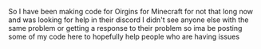 So I have been making code for Oirgins for Minecraft for not that long now and was looking for help in their discord
I didn't see anyone else with the same problem or getting a response to their problem so ima be posting some of my code here to hopefully help people who are having issues
